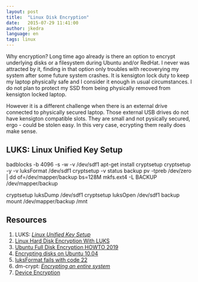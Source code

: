 ```yaml
---
layout: post
title:  "Linux Disk Encryption"
date:   2015-07-29 11:41:00
author: jkedra
language: en
tags: linux
---
```


Why encryption? Long time ago already is there an option to encrypt underlying
disks or a filesystem during Ubuntu and/or RedHat. I never was attracted by it,
finding in that option only troubles with recoverying my system after some
future system crashes. It is kensigton lock duty to keep my laptop
physically safe and I consider it enough in usual circumstances. I do not plan
to protect my SSD from being physically removed from kensigton locked laptop. 

However it is a different challenge when there is an external drive connected
to physically secured laptop. Those external USB drives do not have kensigton compatible slots. They are small and not pysically secured, ergo - could be stolen easy. In this very case, ecrypting them really does make sense.

## LUKS: Linux Unified Key Setup


badblocks -b 4096 -s -w -v /dev/sdf1
apt-get install cryptsetup
cryptsetup -y -v luksFormat /dev/sdf1
cryptsetup -v status backup
pv -tpreb /dev/zero | dd of=/dev/mapper/backup bs=128M
mkfs.ext4 -L BACKUP /dev/mapper/backup

cryptsetup luksDump /dev/sdf1
cryptsetup luksOpen /dev/sdf1 backup
mount /dev/mapper/backup /mnt


## Resources

1. LUKS: _[Linux Unified Key Setup][luks0]_
1. [Linux Hard Disk Encryption With LUKS][luks1]
2. [Ubuntu Full Disk Encryption HOWTO 2019][ubuntu-fde]
3. [Encrypting disks on Ubuntu 10.04][enc1904]
4. [luksFormat fails with code 22][code-22]
5. dm-crypt: _[Encrypting an entire system][encrypting-all]_
6. [Device Encryption][dev-encr]


[luks0]: https://gitlab.com/cryptsetup/cryptsetup/
[luks1]: https://www.cyberciti.biz/hardware/howto-linux-hard-disk-encryption-with-luks-cryptsetup-command/
[ubuntu-fde]: https://help.ubuntu.com/community/Full_Disk_Encryption_Howto_2019
[enc1904]: https://medium.com/@chrishantha/encrypting-disks-on-ubuntu-19-04-b50bfc65182a
[code-22]: https://www.itfromscratch.com/command-failed-with-code-22-invalid-argument/
[encrypting-all]: https://wiki.archlinux.org/index.php/Dm-crypt/Encrypting_an_entire_system
[dev-encr]: https://wiki.archlinux.org/index.php/dm-crypt/Device_encryption
